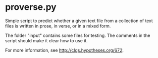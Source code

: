 proverse.py
==============

Simple script to predict whether a given text file from a collection of text files is written in prose, in verse, or in a mixed form. 

The folder "input" contains some files for testing. The comments in the script should make it clear how to use it.  

For more information, see http://clgs.hypotheses.org/672. 
